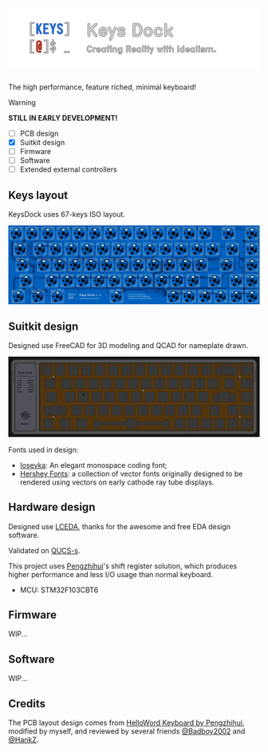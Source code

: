 # ![Keys Dock](arts/keysdock.svg)

The high performance, feature riched, minimal keyboard!

> [!WARNING]
> **STILL IN EARLY DEVELOPMENT!**
>
> - [ ] PCB design
> - [x] Suitkit design
> - [ ] Firmware
> - [ ] Software
> - [ ] Extended external controllers

## Keys layout

KeysDock uses 67-keys ISO layout.

![layout](arts/pcb-layout.webp)

## Suitkit design

Designed use FreeCAD for 3D modeling and QCAD for nameplate drawn.

![suitkits](arts/suitkits.webp)

Fonts used in design:

- [Iosevka](https://typeof.net/Iosevka/): An elegant monospace coding font;
- [Hershey Fonts](https://en.wikipedia.org/wiki/Hershey_fonts): a collection of vector fonts originally designed to be rendered using vectors on early cathode ray tube displays.

## Hardware design

Designed use [LCEDA](https://lceda.cn/), thanks for the awesome and free EDA design software.

Validated on [QUCS-s](https://ra3xdh.github.io/).

This project uses [Pengzhihui](https://github.com/peng-zhihui)'s shift register solution, which produces higher performance and less I/O usage than normal keyboard.

- MCU: STM32F103CBT6

## Firmware

WIP...

## Software

WIP...

## Credits

The PCB layout design comes from [HelloWord Keyboard by Pengzhihui](https://github.com/peng-zhihui/HelloWord-Keyboard), modified by myself,
and reviewed by several friends [@Badboy2002](https://github.com/Badboy2002/) and [@HankZ](https://github.com/HankZhangZ/).
